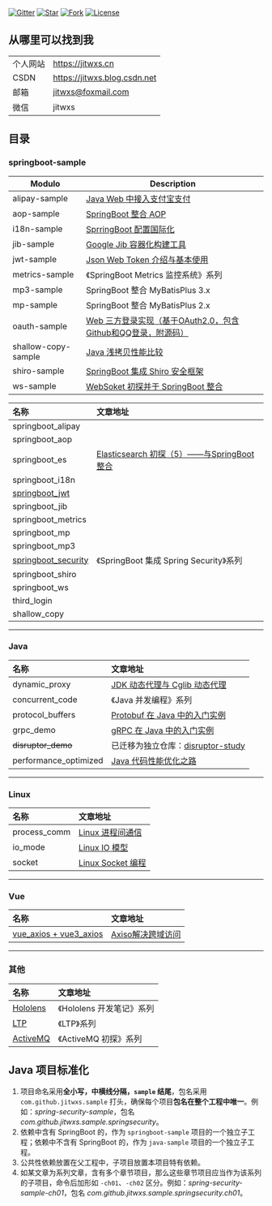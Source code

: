 [![Gitter](https://badges.gitter.im/jitwxs/blog.svg)](https://gitter.im/jitwxs/blog?utm_source=badge&utm_medium=badge&utm_campaign=pr-badge)
[![Star](https://img.shields.io/github/stars/jitwxs/blog-sample?color=green)](#)
[![Fork](https://img.shields.io/github/forks/jitwxs/blog-sample)](#)
[![License](https://img.shields.io/github/license/jitwxs/blog-sample?color=orange)](https://opensource.org/licenses/Apache-2.0)

## 从哪里可以找到我

|          |                              |
| -------- | ---------------------------- |
| 个人网站 | https://jitwxs.cn            |
| CSDN     | https://jitwxs.blog.csdn.net |
| 邮箱     | jitwxs@foxmail.com           |
| 微信     | jitwxs                       |

## 目录

### springboot-sample

| Modulo              | Description                                                  |
| ------------------- | ------------------------------------------------------------ |
| alipay-sample       | [Java Web 中接入支付宝支付](https://www.jitwxs.cn/ea57cb90.html) |
| aop-sample          | [SpringBoot 整合 AOP](https://www.jitwxs.cn/77bba914.html)   |
| i18n-sample         | [SprringBoot 配置国际化](https://www.jitwxs.cn/885663.html)  |
| jib-sample          | [Google Jib 容器化构建工具](https://www.jitwxs.cn/a526485e.html) |
| jwt-sample          | [Json Web Token 介绍与基本使用](https://www.jitwxs.cn/7ac4f061.html) |
| metrics-sample      | 《SpringBoot Metrics 监控系统》系列                          |
| mp3-sample          | SpringBoot 整合 MyBatisPlus 3.x                              |
| mp-sample           | SpringBoot 整合 MyBatisPlus 2.x                              |
| oauth-sample        | [Web 三方登录实现（基于OAuth2.0，包含Github和QQ登录，附源码）](https://www.jitwxs.cn/33ad9e35.html) |
| shallow-copy-sample | [Java 浅拷贝性能比较](https://www.jitwxs.cn/a9fa88a0.html)   |
| shiro-sample        | [SpringBoot 集成 Shiro 安全框架](https://www.jitwxs.cn/30819bdf.html) |
| ws-sample           | [WebSoket 初探并于 SpringBoot 整合](https://www.jitwxs.cn/9af7a6d1.html) |


| 名称 | 文章地址 |
|:---|:---|
|springboot_alipay||
|springboot_aop||
|springboot_es|[Elasticsearch 初探（5）——与SpringBoot整合](https://www.jitwxs.cn/79a2adb2.html)|
|springboot_i18n||
|[springboot_jwt](./SpringBoot/springboot_jwt/README.md)||
|springboot_jib||
|springboot_metrics||
|springboot_mp||
|springboot_mp3||
|[springboot_security](./SpringBoot/springboot_security/README.md)|《SpringBoot 集成 Spring Security》系列|
|springboot_shiro||
|springboot_ws||
|third_login||
|shallow_copy||

---

### Java

| 名称 | 文章地址 |
|:---|:---|
|dynamic_proxy|[JDK 动态代理与 Cglib 动态代理](https://www.jitwxs.cn/8ee3adf6.html)|
|concurrent_code|《Java 并发编程》系列|
|protocol_buffers|[Protobuf 在 Java 中的入门实例](https://www.jitwxs.cn/a5b690ac.html)|
|grpc_demo|[gRPC 在 Java 中的入门实例](https://www.jitwxs.cn/d6535904.html)|
|~~disruptor_demo~~|已迁移为独立仓库：[disruptor-study](https://github.com/jitwxs/disruptor-study)|
|performance_optimized|[Java 代码性能优化之路](https://www.jitwxs.cn/94186b3a.html)|

---

### Linux

| 名称 | 文章地址 |
|:---|:---|
|process_comm|[Linux 进程间通信](https://www.jitwxs.cn/6c8041c0.html)|
|io_mode|[Linux IO 模型](https://www.jitwxs.cn/3b3bd025.html)|
|socket|[Linux Socket 编程](https://www.jitwxs.cn/f2ee55a7.html)|

---

### Vue

| 名称 | 文章地址 |
|:---|:---|
|[vue_axios + vue3_axios](./Vue/vue_axios/README.md)|[Axiso解决跨域访问](https://www.jitwxs.cn/dad1fbe2.html)|

---

### 其他

| 名称 | 文章地址 |
|:---|:---|
|[Hololens](./Hololens/README.md)|《Hololens 开发笔记》系列|
|[LTP](./LTP/README.md)|《LTP》系列|
|[ActiveMQ](./ActiveMQ/README.md)|《ActiveMQ 初探》系列|

## Java 项目标准化

1. 项目命名采用**全小写，中横线分隔，`sample` 结尾**，包名采用`com.github.jitwxs.sample` 打头，确保每个项目**包名在整个工程中唯一**。例如：*spring-security-sample*，包名 *com.github.jitwxs.sample.springsecurity*。
2. 依赖中含有 SpringBoot 的，作为 `springboot-sample` 项目的一个独立子工程；依赖中不含有 SpringBoot 的，作为 `java-sample` 项目的一个独立子工程。
3. 公共性依赖放置在父工程中，子项目放置本项目特有依赖。
4. 如某文章为系列文章，含有多个章节项目，那么这些章节项目应当作为该系列的子项目，命令后加形如 `-ch01`、`-ch02` 区分。例如：*spring-security-sample-ch01*，包名 *com.github.jitwxs.sample.springsecurity.ch01*。
